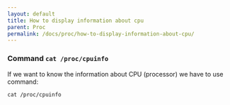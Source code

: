 ```yaml
---
layout: default
title: How to display information about cpu
parent: Proc
permalink: /docs/proc/how-to-display-information-about-cpu/
---
```


### Command ```cat /proc/cpuinfo```

If we want to know the information about CPU (processor) we have to use command:

```cat /proc/cpuinfo```
